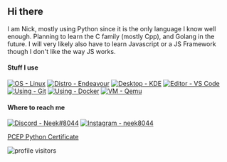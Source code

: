 ## Hi there
I am Nick, mostly using Python since it is the only language I know well enough. Planning to learn the C family (mostly Cpp), and Golang in the future.
I will very likely also have to learn Javascript or a JS Framework though I don't like the way JS works.

#### Stuff I use
[![OS - Linux](https://img.shields.io/badge/OS-LINUX-orange?style=for-the-badge&logo=linux)](https://linux.org)
[![Distro - Endeavour](https://img.shields.io/badge/Distro-Endeavour-a570b5?style=for-the-badge&logo=archlinux)](https://endeavouros.com/)
[![Desktop - KDE](https://img.shields.io/badge/Desktop-KDE-teal?style=for-the-badge&logo=kde)](https://kde.org/)
[![Editor - VS Code](https://img.shields.io/badge/Editor-VS%20Code-blue?style=for-the-badge&logo=visual-studio-code)](https://code.visualstudio.com/)
[![Using - Git](https://img.shields.io/badge/Using-Git-red?style=for-the-badge&logo=git)](https://git-scm.com/)
[![Using - Docker](https://img.shields.io/badge/Using-Docker-blue?style=for-the-badge&logo=docker)](https://docker.com/)
[![VM - Qemu](https://img.shields.io/badge/VM-Qemu-orangered?style=for-the-badge&logo=qemu)](https://www.qemu.org/)

#### Where to reach me
[![Discord - Neek#8044](https://img.shields.io/badge/Discord-Neek%238044-mediumslateblue?style=for-the-badge&logo=discord)](https://discordlookup.com/user/644911866597998621)
[![Instagram - neek8044](https://img.shields.io/badge/Instagram-neek8044-ea3c53?style=for-the-badge&logo=instagram)](https://instagram.com/neek8044)

[PCEP Python Certificate](https://www.credly.com/badges/9efde939-a0b6-48ea-bd01-4d568c054d91/public_url)

![profile visitors](https://visitor-badge.laobi.icu/badge?page_id=neek8044.neek8044)
